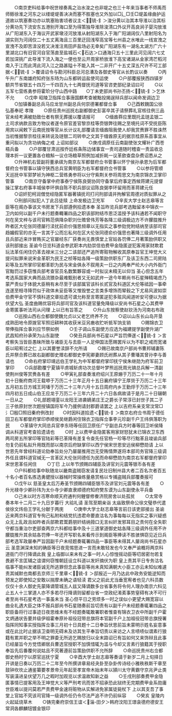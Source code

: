 <!-- { "loadSidebar": true } -->
　　○南京吏科给事中祝世禄奏禹之治水浚之也非堤之也三十年来当事者不师禹而师鲧徐淮之河东之以缕堤堤善决决而塞不胜塞也又外加以□辶□壬□堤盖缘曲护运道故以筑塞奏功亦以筑塞贻害顷者议主＜锍-釒＞浚分黄以治其本导淮以治其标分黄功先下流安东五港别开海口至为得策独导淮除浚清口外议开高良涧子婴沟放淮从广阳湖东入于海议开武家墩泾河放淮从射阳湖东入于海广阳湖阔仅八里射阳名为湖实则为河阔仅二十五丈离海且三百里迂回浅窄高宝等七州县之水唯此一线宣洩之宣洩不及即苦渰没若又决淮注焉田庐盐场必无幸矣广阳湖东有一湖名太湖方广六十里湖北口有旧官河自官荡直至盐城石＜石达＞口通海只五十三里此河见阔六七丈若加深挑广此导淮下流入海之一便也至云开周家桥放淮下高宝诸湖从金家湾芒稻河南入于江而此湾此河入江之路甚隘十不能入其一二非开广十五丈深五尺许不可工部据＜锍-釒＞覆请诏令与勘河科臣总河总漕及各御史等官从长酌议以奏
　　○丙午升广东南雄府知府张东旸为山东都转运盐使司运使
　　○户部覆报狭西四镇岁额共节省银五十四万一千四百九十七两督抚司道等官咨吏部纪录诏曰可
　　○以五军七营练勇参将霍玠分守山西中路　　○丁未吏部尚书孙丕扬＜锍-釒＞乞休不允
　　○戊申  昭陵卫指挥佥事唐国麒考查被黜投揭逞辩兵部以闻命发调边卫
　　○加镇番副总兵马应龙甘州副总兵何崇德署都督佥事
　　○己酉敕魏国公徐弘基奉祀  孝陵
　　○原任贵州巡抚右副都御史彭富卒其子请祭葬礼官核往例三品官未经考满被劾致仕者有祭无葬援以覆请报可
　　○缅酋莽应里既托孟琏孟银二土司求纳款且致方物议者遂令原官差官黎京桂等赍银弊往赐之至境托词不受抚臣陈用宾以闻敕下云南抚按等官从长计议礼部覆请言缅酋阻我使人却我赏赉罪不胜诛然当初惟据黎京桂往来转说及琏银二司转申之文其于缅酋原无的据京桂原系首事宜从重问拟以为贪功纳侮之戒  上诏如部议
　　○庚戌调原任云南副使张文耀补广西苍梧兵备
　　○户部覆甘肃巡按乔廷栋条陈边储事宜一责司道随时稽查一责监收总理本折一议更置各仓粮斛一议仓场粮草照例加减折耗一议革歛查盘杂费诏悉从之
　　○升神机右营副将董承祺为南京左军都督府佥书菅事以怀宁侯孙承恩为后军都督府佥书管事以镇守狭西总兵官黄明臣为右军都督府佥书管事
　　○以参将管顺天巡抚中军郭梦祯为神枢二营练勇参将以分守紫荆关参将周思文为南京锦衣卫掌印管事
　　○南京守备掌中府事泰宁侯陈良弼协同守备掌后府事定西候蒋建元提督操江掌右府事丰城侯李环俱自陈不职兵部议诏陈良弼李环留用而革蒋建元任
　　○诏奸犯柯润僧觉经隐匿军器著镇抚司打问刑部请并拘解官周德对质拟罪从之
　　○刑部问拟犯人丁此吕徒赎  上命发极边卫充军
　　○辛亥大学士赵志皋等言臣等在阁办事该文书房发下兵部遵例拾遗本奉  圣旨昨览兵部考选黜留本中锦衣一卫内如何以副千户未行题奏輙署四品之职该部附结市恩泛滥授予该科通若不闻职守何在吴文梓与该司官韩范俱降杂职刘仕赡曾伟芳等各降三级调极边方不许朦胧推升昨者区大伦张同德屡行渎扰前俞价强思频章以无指实之事参劾党附结纳至该部司官趋媚假官的亦无一言其于公而忘私何在区大伦张同德俞价强思也著降三级调外任用且兵部近来诈冒贿买之官屡经东厂获奏尚无畏慎堂上官姑各罚俸二月著策励供职又该刑部接出  圣谕今日览科道会参武职本内劾崇信伯费甲金隐匿逆犯客用家财欺君玩法革任闲住仍革去禄米三分之二该部还严追所寄赃物解收其原奉旨官王坤觉大义提问拟罪来说宋金革职为民王之桢等姑各降一级策励供职东厂及该卫东西二司房陆彩等及五所掌印官都革职为民与宋金俱永不叙用夫一日之内两奉严纶大小内外衙门官黜罚过多窃惟兵部考查官员名数繁夥容或一时拟议未精无以仰当  圣心但念五年考选系国家大典而品流猥杂最难甄别者又无如武弁一途今年赖尚书石星殚精竭虑乃蒙严责似于体貌大臣稍有未尽至于该部属官该科长贰官及科道区大伦等祗因一事牵连遂至相寻降罚似于政体未妥臣等又惟毁誉之言类多增饰而辇毂之下尤易风波如崇伯费甲金守官不慎科道交章拾遗可谓允称至言寄匿逆犯多赃风闻道听安可便以为据伏望大弘  圣度曲赐优容将兵部司官及该科道官量免降级以安尚书石星之心其费甲金寄匿事听法司从问理  上以已有旨答之
　　○升山东按察使赵钦汤为河南右布政
　　○巡按山西右佥都御使魏允贞以父老乞终养不允
　　○诏以山东长山岛开垦成熟田地令原拨官军照旧耕种其收获米豆另廒收贮听抵军饷支销
　　○赐锦衣卫带俸指挥佥事刘应节祭如例
　　○壬子调山东副使方应选为福建提学副使升湖广武昌知府孙承荣为山东副使
　　○癸丑兵部尚书石星以严旨罚俸遂＜锍-釒＞言考察失当皆臣愚昧所致与诸臣无与去臣一人足伸国法愿赐罢斥以为不职之戒而宽诸臣以昭宥过之仁  上以其要誉渎辞不允所请
　　○赐已故南京户部尚书曹邦辅妻陈氏并祭合葬已故右副都御史赠右都御史李宪卿妻顾氏祔葬从其子曹璠其曾孙李与善请也
　　○命右府掌印靖远伯王学礼为中军都督府掌印抚宁侯朱继勋为府军前卫掌印
　　○兵部勘覆宁夏镇平虏城斩虏功次总督叶梦熊巡抚周光镐总兵解一清副使荆州俊等赏赉各有差
　　○甲寅礼部查奏淮府绍兴王原爀于万历二十一年十月初十日衡府商河王载塨于万历二十三年正月十五日襄府镇宁王厚熧于万历二十三年五月初五日方城王珂墦于万历二十三年六月十五日周府内乡王勤烰于万历二十三年四月初五日成山伯王应龙于万历二十三年六月二十六日各病故请于是月二十日辍朝一日从之
　　○礼部题翊銮以龙阳王进袭嫡弟庄王之爵长子常淳已封世子其二子三子依原封世次题授镇国将军今乃援例请封郡爵请罢之  上以吉府系亲支常汶常□氵□殷□照旧秦府例改封　　○时因科道拾遗＜锍-釒＞南京右府佥书周于德任回卫右军都督府掌印恭顺侯吴继爵闲住锦衣卫指挥佥事李元珍副千户王纬俱落职为民
　　○革镇守大同总兵官李东旸等任回卫原任广宁副总兵方时春等回卫听侯降调从科道官考查拾遗请也
　　○时  上以费甲金隐匿客用家财怒犹未已锦衣卫东西两司房五所掌印等官陆彩等已革降有差复令查先任官杨一珍等尽行黜革且竣谕兵部勿复仍前私拟升用既而部以南京后府缺掌印以西宁侯宋世恩安远侯柳懋勋请  上以世恩先年曾经科道论劾奉旨处分乃屡屡推用岂无受贿情弊遂将本部司务官降三级调外任且谓科道官缄无一言革区大伦张同德任为民而命柳懋勋为南京右军都督府掌印宋世恩革任闲住
　　○丁巳  上以年节颁赐四辅臣及讲官刘元震等银币各有差
　　○户科都给事中耿随龙以畿南盗贼窃发请复民壮旧制州县大者二百名次者百五十名小者百名拣选勇徤授以器械时常操练量悬赏格以专捕盗贼兵部覆奏报可
　　○戊午以  慈圣皇太后万寿圣节颁赐四辅臣银币及讲官刘元震等各有差
　　○升光禄寺少卿孙玮为太仆寺少卿直隶顺德府知府樊东谟为山东副使永平兵备
　　○己未以时方冱寒命顺天府通判何鲤督修餋济院房舍以处孤贫
　　○太常寺奏本年十二月二十九日岁暮行  大祫礼请  圣驾至期亲诣  太庙致祭命公徐文璧恭代遣侯徐文炜伯王学礼分献于两庑
　　○庚申大学士赵志皋等言前日该吏部接出  圣谕近来两京科道官专徇己私附和结党抗违君命要直沽名为事每每以无指实之事兴疑惑众无上乱政且如昨者兵部欺君鬻爵朋奸结纳箝口无言纠奸发邪耳目之责何在全失职守都当重治尔吏部查两京六科都给事中及十三道掌道御史姑各降三级调外任用不许朦胧推升其余姑各罚俸一年还开写职名来看传示到阁臣等捧读不胜骇惧窃见近日兵部考选军政屡奉严旨因副千户未经题奏辄署四品一事臣等未得其人屡询尚书石星亦云  圣意渊深未知的确臣等日夜竞惕思进一言而未敢轻发也今又奉严谕概将两京科道衙门尽行降谪此我  皇上临御以来未有之事一时人心惊惶摇动臣等叨居密勿若复畏避不言匡辅之谊谓何窃惟朝廷设立科道以发奸摘伏为职  皇上责其平日专务沽名临事不能纠发诸臣诚无所逃罪但念此事臣等尚未真知满朝大小臣工亦云未知似难遽责其缄默也南都去京师三千里章＜锍-釒＞邸报近一月乃达此中政务安能逆知而预发之即使知之安敢以揣摩未确之语轻渎  君父之前此尤当垂宽宥者也见六科员数仅仅十余人御史先蒙降谪管城五人兹又降谪数多台省事务将令何人理办南京六科见止五人十三掌道人亦不多若尽行降谪则留都台省一空政纪淆紊事势窒碍有决不可行者至尚书石星考选一事虽未当  圣心但平日之劳烦多一时之误似小更望大赐宽容以曲全礼遇大臣之体不报兵部尚书石星随奏前旨切责有以副千户未经题奏辄署四品之职臣备将行过事迹日夜思维未有不经题奏辄敢署职者惟查有锦衣卫衣中所副千户霍文炳通状告要并级伊祖霍奉原补祖役冠带总旗将本官副千户上加祖役冠带总旗授署指挥同知事实授指挥佥事三月初十日具题十二日奉旨伏思前旨未蒙明示姓名妄意事或在此比时止据该卫查明无碍未及访其生平奉旨切责以来访之人言啧啧似谓素行狼籍有累并职之举不明之罪委无所逃乞赐放归以全末路诏已有旨如何又来饰辩且此事已经屡旨今方觉悟卿居兵曹选官授职不加慎惜辄为滥与今却又言素行狼籍其于授职奉旨先后番覆何说姑且不究著遵前旨策励供职不允所辞
　　○命巡抚贵州右佥都御史杨时宁以原官巡抚宁夏
　　○辛酉大学士赵志皋等奏请于新岁二月上旬择日开讲是日奏以万历二十二年至今所撰讲章易经夬卦至杂卦传诗经小雅秩秩斯干章至鼓钟坎坎止通鉴纂要孝景帝元年起至孝宣帝木始末年以頴川太守黄霸守京兆尹止类写装潢进呈伏望万几之暇时加观览以求温故知新之益
　　○壬戌刑部奏费甲金隐匿事情已提客用及王坤觉大义等严刑考讯而苦不招承恐此狱终无完期费甲金系勋庸世臣难以提问莫若严责费甲金速将赃物从实解进免家属徒毙杖下  上以其支吾了事堂上官姑不究该司官降一级调外任仍令尽法严追不许仍前纵容
　　○癸亥  皇陵内火起延烧草木
　　○铸完秦府崇信王谊＜淄-田夕＞韩府汶阳王璟衾德府德安王常洞各麒麟钮镀金银印

